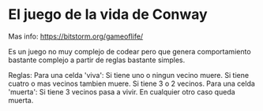 # El juego de la vida de Conway
Mas info: https://bitstorm.org/gameoflife/

Es un juego no muy complejo de codear pero que genera comportamiento bastante complejo a partir de reglas bastante simples.

Reglas:
Para una celda 'viva':
  Si tiene uno o ningun vecino muere.
  Si tiene cuatro o mas vecinos tambien muere.
  Si tiene 3 o 2 vecinos.
 Para una celda 'muerta':
  Si tiene 3 vecinos pasa a vivir.
  En cualquier otro caso queda muerta.

